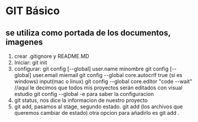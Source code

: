 # GIT Básico
## se utiliza como portada de los documentos, imagenes 
1. crear .gitignore y README.MD
2. Iniciar: git init
3. configurar: git config [--global] user.name minombre
git config [--global] user.email miemail
git config --global core.autocrlf true (si es windows) input(mac o linux)
git config --global core.editor "code --wait" //aquí le decimos que todos mis proyectos serán editados con visual estudio
git config --global -e para saber la configuracion
4. git status, nos dice la informacion de nuestro proyecto
5. git add, pasamos al stage, segundo estado. git add (los archivos que queremos cambiar de estado)
otra opcion para añadirlo es git add .
